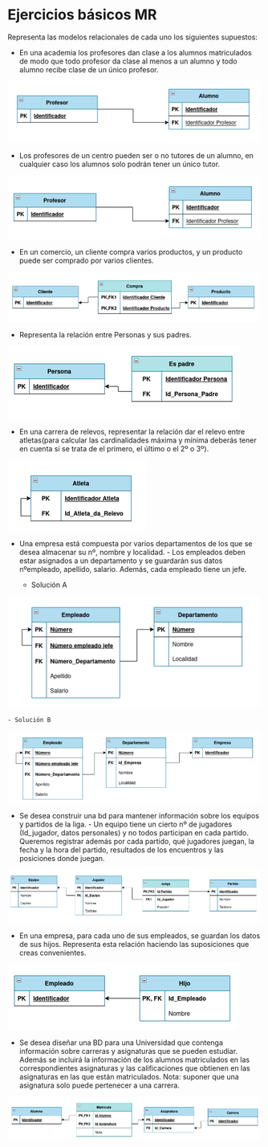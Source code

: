 # Ejercicios básicos MR

Representa las modelos relacionales de cada uno los siguientes supuestos:

- En una academia los profesores dan clase a los alumnos matriculados de modo que todo profesor da clase al menos a un alumno y todo alumno recibe clase de un único profesor.

![<>](img/1.png)

- Los profesores de un centro pueden ser o no tutores de un alumno, en cualquier caso los alumnos solo podrán tener un único tutor.

![<>](img/2.png)

- En un comercio, un cliente compra varios productos, y un producto puede ser comprado por varios clientes.

![<>](img/3.png)

- Representa la relación entre Personas y sus padres.

![<>](img/4.png)

- En una carrera de relevos, representar la relación dar el relevo entre atletas(para calcular las cardinalidades máxima y mínima deberás tener en cuenta si se trata de el primero, el último o el 2º o 3º).

![<>](img/5.png)

- Una empresa está compuesta por varios departamentos de los que se desea almacenar su nº, nombre y localidad. - Los empleados deben estar asignados a un departamento y se guardarán sus datos nºempleado, apellido, salario. Además, cada empleado tiene un jefe.

    - Solución A

![<>](img/6.png)

    - Solución B

![<>](img/7.png)

- Se desea construir una bd para mantener información sobre los equipos y partidos de la liga. - Un equipo tiene un cierto nº de jugadores (Id_jugador, datos personales) y no todos participan en cada partido. Queremos registrar además por cada partido, qué jugadores juegan, la fecha y la hora del partido, resultados de los encuentros y las posiciones donde juegan.

![<>](img/8.png)

- En una empresa, para cada uno de sus empleados, se guardan los datos de sus hijos. Representa esta relación haciendo las suposiciones que creas convenientes.

![<>](img/9.png)

- Se desea diseñar una BD para una Universidad que contenga información sobre carreras y asignaturas que se pueden estudiar. Además se incluirá la información de los alumnos matriculados en las correspondientes asignaturas y las calificaciones que obtienen en las asignaturas en las que están matriculados. Nota: suponer que una asignatura solo puede pertenecer a una carrera.

![<>](img/910.png)
